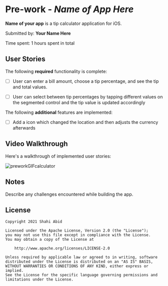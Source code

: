 # Pre-work - *Name of App Here*

**Name of your app** is a tip calculator application for iOS.

Submitted by: **Your Name Here**

Time spent: 1 hours spent in total

## User Stories

The following **required** functionality is complete:

* [ ] User can enter a bill amount, choose a tip percentage, and see the tip and total values.
* [ ] User can select between tip percentages by tapping different values on the segmented control and the tip value is updated accordingly


The following **additional** features are implemented:

- [ ] Add a icon which changed the location and then adjusts the currency afterwards

## Video Walkthrough

Here's a walkthrough of implemented user stories:

![preworkGIFcalculator](https://user-images.githubusercontent.com/84637389/145903499-b0a9ee1a-2836-4f24-8c1d-06c1e657ea73.gif)


## Notes

Describe any challenges encountered while building the app.

## License

    Copyright 2021 Shahi Abid

    Licensed under the Apache License, Version 2.0 (the "License");
    you may not use this file except in compliance with the License.
    You may obtain a copy of the License at

        http://www.apache.org/licenses/LICENSE-2.0

    Unless required by applicable law or agreed to in writing, software
    distributed under the License is distributed on an "AS IS" BASIS,
    WITHOUT WARRANTIES OR CONDITIONS OF ANY KIND, either express or implied.
    See the License for the specific language governing permissions and
    limitations under the License.
